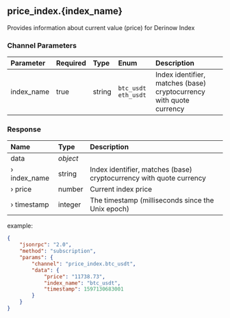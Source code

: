 ## price_index.{index_name}

Provides information about current value (price) for Derinow Index

### Channel Parameters

| Parameter  | Required | Type   | Enum                  | Description                                                  |
| :--------- | :------- | :----- | :-------------------- | :----------------------------------------------------------- |
| index_name | true     | string | `btc_usdt` `eth_usdt` | Index identifier, matches (base) cryptocurrency with quote currency |

### Response

| Name         | Type     | Description                                                  |
| :----------- | :------- | :----------------------------------------------------------- |
| data         | *object* |                                                              |
| › index_name | string   | Index identifier, matches (base) cryptocurrency with quote currency |
| › price      | number   | Current index price                                          |
| › timestamp  | integer  | The timestamp (milliseconds since the Unix epoch)            |

example:

```json
{
	"jsonrpc": "2.0",
	"method": "subscription",
	"params": {
		"channel": "price_index.btc_usdt",
		"data": {
			"price": "11738.73",
			"index_name": "btc_usdt",
			"timestamp": 1597130683001
		}
	}
}
```

